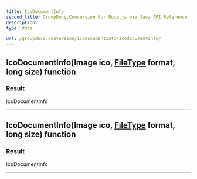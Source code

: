 ```yaml
---
title: IcoDocumentInfo
second_title: GroupDocs.Conversion for Node.js via Java API Reference
description: 
type: docs

url: /groupdocs.conversion/icodocumentinfo/icodocumentinfo/
---
```


## IcoDocumentInfo(Image ico, [FileType](../../filetype) format, long size) function


### Result
IcoDocumentInfo


---


## IcoDocumentInfo(Image ico, [FileType](../../filetype) format, long size) function


### Result
IcoDocumentInfo


---


